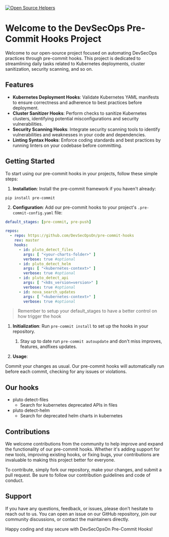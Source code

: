 [![Open Source Helpers](https://www.codetriage.com/devsecopsbr/kubernetes/badges/users.svg)](https://www.codetriage.com/devsecopsbr/kubernetes)

# Welcome to the DevSecOps Pre-Commit Hooks Project

Welcome to our open-source project focused on automating DevSecOps practices through pre-commit hooks. This project is dedicated to streamlining daily tasks related to Kubernetes deployments, cluster sanitization, security scanning, and so on.

## Features

- **Kubernetes Deployment Hooks**: Validate Kubernetes YAML manifests to ensure correctness and adherence to best practices before deployment.
- **Cluster Sanitizer Hooks**: Perform checks to sanitize Kubernetes clusters, identifying potential misconfigurations and security vulnerabilities.
- **Security Scanning Hooks**: Integrate security scanning tools to identify vulnerabilities and weaknesses in your code and dependencies.
- **Linting Syntax Hooks**: Enforce coding standards and best practices by running linters on your codebase before committing.

## Getting Started

To start using our pre-commit hooks in your projects, follow these simple steps:

1. **Installation**: Install the pre-commit framework if you haven't already:

```shell
pip install pre-commit
```

2. **Configuration**: Add our pre-commit hooks to your project's `.pre-commit-config.yaml` file:

```yaml
default_stages: [pre-commit, pre-push]

repos:
  - repo: https://github.com/DevSecOpsOn/pre-commit-hooks
    rev: master
    hooks:
      - id: pluto_detect_files
        args: [ "<your-charts-folder>" ]
        verbose: true #optional
      - id: pluto_detect_helm
        args: [ "<kubernetes-context>" ]
        verbose: true #optional
      - id: pluto_detect_api
        args: [ "<k8s_version=version>" ]
        verbose: true #optional
      - id: nova_search_updates
        args: [ "<kubernetes-context>" ]
        verbose: true #optional
```

> Remember to setup your default_stages to have a better control on how trigger the hook

1. **Initialization**: Run `pre-commit install` to set up the hooks in your repository.
   1. Stay up to date run `pre-commit autoupdate` and don't miss improves, features, andfixes updates.

2. **Usage**:

Commit your changes as usual. Our pre-commit hooks will automatically run before each commit, checking for any issues or violations.

## Our hooks

- pluto detect-files
  - Search for kubernetes deprecated APIs in files
- pluto detect-helm
  - Search for deprecated helm charts in kubernetes

## Contributions

We welcome contributions from the community to help improve and expand the functionality of our pre-commit hooks. Whether it's adding support for new tools, improving existing hooks, or fixing bugs, your contributions are invaluable to making this project better for everyone.

To contribute, simply fork our repository, make your changes, and submit a pull request. Be sure to follow our contribution guidelines and code of conduct.

## Support

If you have any questions, feedback, or issues, please don't hesitate to reach out to us. You can open an issue on our GitHub repository, join our community discussions, or contact the maintainers directly.

Happy coding and stay secure with DevSecOpsOn Pre-Commit Hooks!
